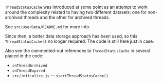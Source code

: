 `ThreadStatusCache` was introduced at some point as an attempt to work around the complexity related to having two different datasets: one for non-archived threads and the other for archived threads.

See `src/UserData/README.md` for more info.

Since then, a better data storage approach has been used, so this `ThreadStatusCache` is no longer required. The code is still here just in case.

Also see the commented-out references to `ThreadStatusCache` in several placed in the code:

* `onThreadArchived`
* `onThreadExpired`
* `src/initialize.js` — `startThreadStatusCache()`